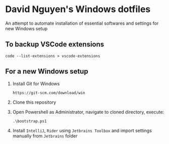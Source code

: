 # David Nguyen's Windows dotfiles

An attempt to automate installation of essential softwares and settings for new Windows setup

## To backup VSCode extensions

```
code --list-extensions > vscode-extensions
```

## For a new Windows setup

1. Install Git for Windows

    ```
    https://git-scm.com/download/win
    ```

2. Clone this repository
3. Open Powershell as Administrator, navigate to cloned directory, execute:

    ```
    .\bootstrap.ps1
    ```
4. Install `IntelliJ`, `Rider` using `Jetbrains Toolbox` and import settings manually from `Jetbrains` folder
